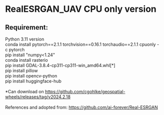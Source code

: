 # RealESRGAN_UAV CPU only version
## Requirement:<br />
Python 3.11 version<br />
conda install pytorch==2.1.1 torchvision==0.16.1 torchaudio==2.1.1 cpuonly -c pytorch<br />
pip install "numpy<1.24"<br />
conda install rasterio<br />
pip install GDAL-3.8.4-cp311-cp311-win_amd64.whl[*]<br />
pip install pillow<br />
pip install opencv-python<br />
pip install huggingface-hub<br />
<br />
*Can download on https://github.com/cgohlke/geospatial-wheels/releases/tag/v2024.2.18
<br />
<br />
References and adopted from: https://github.com/ai-forever/Real-ESRGAN
